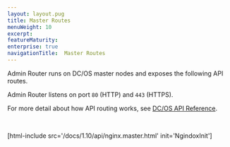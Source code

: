 ```yaml
---
layout: layout.pug
title: Master Routes
menuWeight: 10
excerpt:
featureMaturity:
enterprise: true
navigationTitle:  Master Routes
---
```


Admin Router runs on DC/OS master nodes and exposes the following API routes.

Admin Router listens on port `80` (HTTP) and `443` (HTTPS).

For more detail about how API routing works, see [DC/OS API Reference](/docs/1.10/api/).

<br/>

[html-include src='/docs/1.10/api/nginx.master.html' init='NgindoxInit']